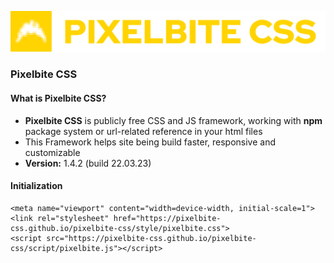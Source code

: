 ![img](https://raw.githubusercontent.com/Pixelbite-CSS/.github/main/banner-yellow.png)
### Pixelbite CSS
#### What is Pixelbite CSS?
- **Pixelbite CSS** is publicly free CSS and JS framework, working with **npm** package system or url-related reference in your html files
- This Framework helps site being build faster, responsive and customizable
- **Version:** 1.4.2 (build 22.03.23) 

#### Initialization
```
<meta name="viewport" content="width=device-width, initial-scale=1">
<link rel="stylesheet" href="https://pixelbite-css.github.io/pixelbite-css/style/pixelbite.css">
<script src="https://pixelbite-css.github.io/pixelbite-css/script/pixelbite.js"></script>
```
